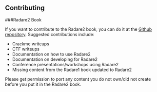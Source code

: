## Contributing

###Radare2 Book

If you want to contribute to the Radare2 book, you can do it at the [Github repository](https://github.com/Maijin/radare2book). Suggested contributions include:

* Crackme writeups
* CTF writeups
* Documentation on how to use Radare2
* Documentation on developing for Radare2
* Conference presentations/workshops using Radare2
* Missing content from the Radare1 book updated to Radare2

Please get permission to port any content you do not own/did not create before you put it in the Radare2 book.
